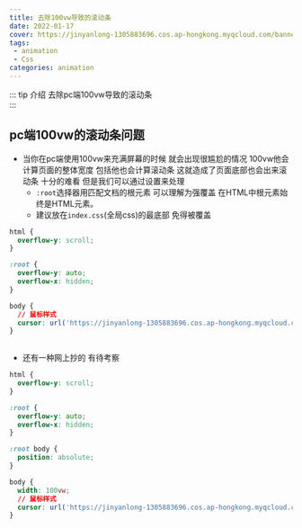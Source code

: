 ```yaml
---
title: 去除100vw导致的滚动条
date: 2022-01-17
cover: https://jinyanlong-1305883696.cos.ap-hongkong.myqcloud.com/banner_image/banner_8.jpg
tags:
 - animation
 - Css
categories: animation
---
```


::: tip 介绍
去除pc端100vw导致的滚动条<br>
:::

<!-- more -->

## pc端100vw的滚动条问题

* 当你在pc端使用100vw来充满屏幕的时候 就会出现很尴尬的情况 100vw他会计算页面的整体宽度 包括他也会计算滚动条 这就造成了页面底部也会出来滚动条 十分的难看 但是我们可以通过设置来处理
  * `:root`选择器用匹配文档的根元素 可以理解为强覆盖 在HTML中根元素始终是HTML元素。
  * 建议放在`index.css`(全局css)的最底部 免得被覆盖

```css
html {
  overflow-y: scroll;
}

:root {
  overflow-y: auto;
  overflow-x: hidden;
}

body {
  // 鼠标样式
  cursor: url('https://jinyanlong-1305883696.cos.ap-hongkong.myqcloud.com/arrow.cur'),auto;
}
 
```

* 还有一种网上抄的 有待考察

```css
html {
  overflow-y: scroll;
}

:root {
  overflow-y: auto;
  overflow-x: hidden;
}

:root body {
  position: absolute;
}

body {
  width: 100vw;
  // 鼠标样式
  cursor: url('https://jinyanlong-1305883696.cos.ap-hongkong.myqcloud.com/arrow.cur'),auto;
}
 
```



